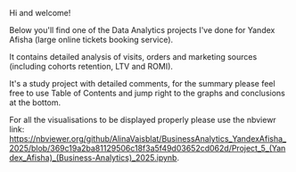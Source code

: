 Hi and welcome!

Below you'll find one of the Data Analytics projects I've done for Yandex Afisha (large online tickets booking service).

It contains detailed analysis of visits, orders and marketing sources (including cohorts retention, LTV and ROMI).

It's a study project with detailed comments, for the summary please feel free to use Table of Contents and jump right to the graphs and conclusions at the bottom.

For all the visualisations to be displayed properly please use the nbviewr link:
https://nbviewer.org/github/AlinaVaisblat/BusinessAnalytics_YandexAfisha_2025/blob/369c19a2ba81129506c18f3a5f49d03652cd062d/Project_5_(Yandex_Afisha)_(Business-Analytics)_2025.ipynb.
